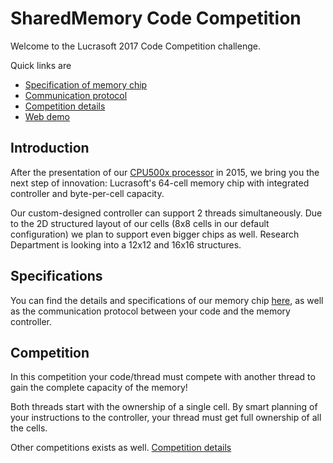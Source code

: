 # SharedMemory Code Competition



Welcome to the Lucrasoft 2017 Code Competition challenge. 

Quick links are
- [Specification of memory chip](SPECS.md)
- [Communication protocol](COMMUNICATION.md)
- [Competition details](COMPETITION.md)
- [Web demo](https://lucrasoft.github.io/SharedMem/)

## Introduction

After the presentation of our [CPU500x processor](https://github.com/Lucrasoft/CPU500x) in 2015, we bring you the next step of innovation: Lucrasoft's 64-cell memory chip with integrated controller and byte-per-cell capacity. 

Our custom-designed controller can support 2 threads simultaneously. Due to the 2D  structured layout of our cells (8x8 cells in our default configuration) we plan to support even bigger chips as well. Research Department is looking into a 12x12 and 16x16 structures.

## Specifications

You can find the details and specifications of our memory chip [here](SPECS.md), as well as the communication protocol between your code and the memory controller.

## Competition

In this competition your code/thread must compete with another thread to gain the complete capacity of the memory! 

Both threads start with the ownership of a single cell. By smart planning of your instructions to the controller, your thread must get full ownership of all the cells.

Other competitions exists as well. [Competition details](COMPETITION.md)





